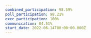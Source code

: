 ```yaml
---
combined_participation: 98.59%
poll_participation: 98.21%
exec_participation: 100%
communication: 84.51%
start_date: 2022-06-14T00:00:00.000Z
---
```

